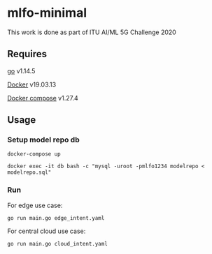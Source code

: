 # mlfo-minimal
This work is done as part of ITU AI/ML 5G Challenge 2020

## Requires
[go](https://golang.org/doc/install) v1.14.5

[Docker](https://docs.docker.com/get-docker/) v19.03.13

[Docker compose](https://docs.docker.com/compose/install/#install-compose)  v1.27.4

## Usage
### Setup model repo db

`docker-compose up`

`docker exec -it db bash -c "mysql -uroot -pmlfo1234 modelrepo < modelrepo.sql"`

### Run

For edge use case:

`go run main.go edge_intent.yaml`

For central cloud use case:

`go run main.go cloud_intent.yaml`
